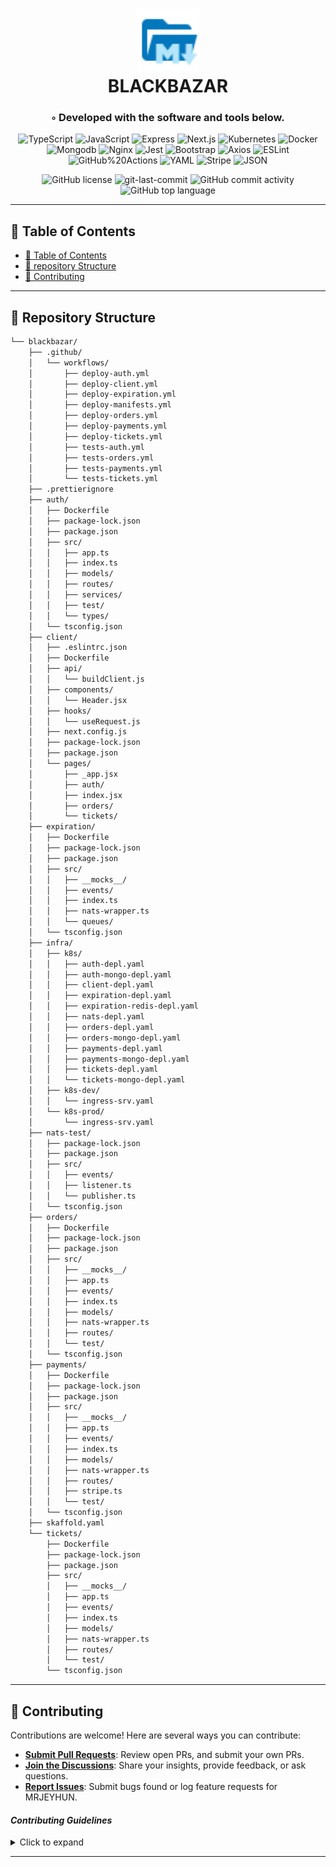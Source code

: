 <div align="center">
<h1 align="center">
<img src="https://raw.githubusercontent.com/PKief/vscode-material-icon-theme/ec559a9f6bfd399b82bb44393651661b08aaf7ba/icons/folder-markdown-open.svg" width="100" />
<br>BLACKBAZAR</h1>
<h3>◦ Developed with the software and tools below.</h3>

<p align="center">
<img src="https://img.shields.io/badge/TypeScript-3178C6.svg?style=flat-square&logo=TypeScript&logoColor=white" alt="TypeScript" />
<img src="https://img.shields.io/badge/JavaScript-F7DF1E.svg?style=flat-square&logo=JavaScript&logoColor=black" alt="JavaScript" />
<img src="https://img.shields.io/badge/Express-000000.svg?style=flat-square&logo=Express&logoColor=white" alt="Express" />
<img src="https://img.shields.io/badge/Next.js-000000.svg?style=flat-square&logo=Next.js&logoColor=white" alt="Next.js" />
<img src="https://img.shields.io/badge/Kubernetes-123786.svg?style=flat-square&logo=Kubernetes&logoColor=white" alt="Kubernetes" />
<img src="https://img.shields.io/badge/Docker-2496ED.svg?style=flat-square&logo=Docker&logoColor=white" alt="Docker" />
<img src="https://img.shields.io/badge/-MongoDB-05122A?style=flat&logo=mongodb" alt="Mongodb" />
<img src="https://img.shields.io/badge/nginx-%23009639.svg?style=flat-square&logo=nginx&logoColor=white" alt="Nginx" />
<img src="https://img.shields.io/badge/Jest-C21325.svg?style=flat-square&logo=Jest&logoColor=white" alt="Jest" />
<img src="https://img.shields.io/badge/Bootstrap-7952B3.svg?style=flat-square&logo=Bootstrap&logoColor=white" alt="Bootstrap" />
<img src="https://img.shields.io/badge/Axios-5A29E4.svg?style=flat-square&logo=Axios&logoColor=white" alt="Axios" />
<img src="https://img.shields.io/badge/ESLint-4B32C3.svg?style=flat-square&logo=ESLint&logoColor=white" alt="ESLint" />
<img src="https://img.shields.io/badge/GitHub%20Actions-2088FF.svg?style=flat-square&logo=GitHub-Actions&logoColor=white" alt="GitHub%20Actions" />
<img src="https://img.shields.io/badge/YAML-CB171E.svg?style=flat-square&logo=YAML&logoColor=white" alt="YAML" />
<img src="https://img.shields.io/badge/Stripe-008CDD.svg?style=flat-square&logo=Stripe&logoColor=white" alt="Stripe" />
<img src="https://img.shields.io/badge/JSON-000000.svg?style=flat-square&logo=JSON&logoColor=white" alt="JSON" />
</p>
<img src="https://img.shields.io/github/license/MrJeyhun/blackbazar?style=flat-square&color=5D6D7E" alt="GitHub license" />
<img src="https://img.shields.io/github/last-commit/MrJeyhun/blackbazar?style=flat-square&color=5D6D7E" alt="git-last-commit" />
<img src="https://img.shields.io/github/commit-activity/m/MrJeyhun/blackbazar?style=flat-square&color=5D6D7E" alt="GitHub commit activity" />
<img src="https://img.shields.io/github/languages/top/MrJeyhun/blackbazar?style=flat-square&color=5D6D7E" alt="GitHub top language" />
</div>

---

## 📖 Table of Contents
- [📖 Table of Contents](#-table-of-contents)
- [📂 repository Structure](#-repository-structure)
- [🤝 Contributing](#-contributing)
---


## 📂 Repository Structure

```sh
└── blackbazar/
    ├── .github/
    │   └── workflows/
    │       ├── deploy-auth.yml
    │       ├── deploy-client.yml
    │       ├── deploy-expiration.yml
    │       ├── deploy-manifests.yml
    │       ├── deploy-orders.yml
    │       ├── deploy-payments.yml
    │       ├── deploy-tickets.yml
    │       ├── tests-auth.yml
    │       ├── tests-orders.yml
    │       ├── tests-payments.yml
    │       └── tests-tickets.yml
    ├── .prettierignore
    ├── auth/
    │   ├── Dockerfile
    │   ├── package-lock.json
    │   ├── package.json
    │   ├── src/
    │   │   ├── app.ts
    │   │   ├── index.ts
    │   │   ├── models/
    │   │   ├── routes/
    │   │   ├── services/
    │   │   ├── test/
    │   │   └── types/
    │   └── tsconfig.json
    ├── client/
    │   ├── .eslintrc.json
    │   ├── Dockerfile
    │   ├── api/
    │   │   └── buildClient.js
    │   ├── components/
    │   │   └── Header.jsx
    │   ├── hooks/
    │   │   └── useRequest.js
    │   ├── next.config.js
    │   ├── package-lock.json
    │   ├── package.json
    │   └── pages/
    │       ├── _app.jsx
    │       ├── auth/
    │       ├── index.jsx
    │       ├── orders/
    │       └── tickets/
    ├── expiration/
    │   ├── Dockerfile
    │   ├── package-lock.json
    │   ├── package.json
    │   ├── src/
    │   │   ├── __mocks__/
    │   │   ├── events/
    │   │   ├── index.ts
    │   │   ├── nats-wrapper.ts
    │   │   └── queues/
    │   └── tsconfig.json
    ├── infra/
    │   ├── k8s/
    │   │   ├── auth-depl.yaml
    │   │   ├── auth-mongo-depl.yaml
    │   │   ├── client-depl.yaml
    │   │   ├── expiration-depl.yaml
    │   │   ├── expiration-redis-depl.yaml
    │   │   ├── nats-depl.yaml
    │   │   ├── orders-depl.yaml
    │   │   ├── orders-mongo-depl.yaml
    │   │   ├── payments-depl.yaml
    │   │   ├── payments-mongo-depl.yaml
    │   │   ├── tickets-depl.yaml
    │   │   └── tickets-mongo-depl.yaml
    │   ├── k8s-dev/
    │   │   └── ingress-srv.yaml
    │   └── k8s-prod/
    │       └── ingress-srv.yaml
    ├── nats-test/
    │   ├── package-lock.json
    │   ├── package.json
    │   ├── src/
    │   │   ├── events/
    │   │   ├── listener.ts
    │   │   └── publisher.ts
    │   └── tsconfig.json
    ├── orders/
    │   ├── Dockerfile
    │   ├── package-lock.json
    │   ├── package.json
    │   ├── src/
    │   │   ├── __mocks__/
    │   │   ├── app.ts
    │   │   ├── events/
    │   │   ├── index.ts
    │   │   ├── models/
    │   │   ├── nats-wrapper.ts
    │   │   ├── routes/
    │   │   └── test/
    │   └── tsconfig.json
    ├── payments/
    │   ├── Dockerfile
    │   ├── package-lock.json
    │   ├── package.json
    │   ├── src/
    │   │   ├── __mocks__/
    │   │   ├── app.ts
    │   │   ├── events/
    │   │   ├── index.ts
    │   │   ├── models/
    │   │   ├── nats-wrapper.ts
    │   │   ├── routes/
    │   │   ├── stripe.ts
    │   │   └── test/
    │   └── tsconfig.json
    ├── skaffold.yaml
    └── tickets/
        ├── Dockerfile
        ├── package-lock.json
        ├── package.json
        ├── src/
        │   ├── __mocks__/
        │   ├── app.ts
        │   ├── events/
        │   ├── index.ts
        │   ├── models/
        │   ├── nats-wrapper.ts
        │   ├── routes/
        │   └── test/
        └── tsconfig.json

```

---

## 🤝 Contributing

Contributions are welcome! Here are several ways you can contribute:

- **[Submit Pull Requests](https://github.com/MrJeyhun/blackbazar/blob/main/CONTRIBUTING.md)**: Review open PRs, and submit your own PRs.
- **[Join the Discussions](https://github.com/MrJeyhun/blackbazar/discussions)**: Share your insights, provide feedback, or ask questions.
- **[Report Issues](https://github.com/MrJeyhun/blackbazar/issues)**: Submit bugs found or log feature requests for MRJEYHUN.

#### *Contributing Guidelines*

<details closed>
<summary>Click to expand</summary>

1. **Fork the Repository**: Start by forking the project repository to your GitHub account.
2. **Clone Locally**: Clone the forked repository to your local machine using a Git client.
   ```sh
   git clone <your-forked-repo-url>
   ```
3. **Create a New Branch**: Always work on a new branch, giving it a descriptive name.
   ```sh
   git checkout -b new-feature-x
   ```
4. **Make Your Changes**: Develop and test your changes locally.
5. **Commit Your Changes**: Commit with a clear and concise message describing your updates.
   ```sh
   git commit -m 'Implemented new feature x.'
   ```
6. **Push to GitHub**: Push the changes to your forked repository.
   ```sh
   git push origin new-feature-x
   ```
7. **Submit a Pull Request**: Create a PR against the original project repository. Clearly describe the changes and their motivations.

Once your PR is reviewed and approved, it will be merged into the main branch.

</details>

---
